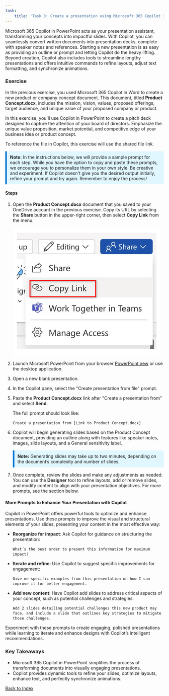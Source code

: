 ```yaml
---
task:
    title: 'Task 3: Create a presentation using Microsoft 365 Copilot in PowerPoint'
---
```


Microsoft 365 Copilot in PowerPoint acts as your presentation assistant, transforming your concepts into impactful slides. With Copilot, you can seamlessly convert written documents into presentation decks, complete with speaker notes and references. Starting a new presentation is as easy as providing an outline or prompt and letting Copilot do the heavy lifting. Beyond creation, Copilot also includes tools to streamline lengthy presentations and offers intuitive commands to refine layouts, adjust text formatting, and synchronize animations.

### Exercise

In the previous exercise, you used Microsoft 365 Copilot in Word to create a new product or company concept document. This document, titled **Product Concept.docx**, includes the mission, vision, values, proposed offerings, target audience, and unique value of your proposed company or product.

In this exercise, you'll use Copilot in PowerPoint to create a pitch deck designed to capture the attention of your board of directors. Emphasize the unique value proposition, market potential, and competitive edge of your business idea or product concept.

To reference the file in Copilot, this exercise will use the shared file link.

<div style="background-color: #e0f7ff; padding: 10px; border-left: 5px solid #0078D4; margin-top: 15px; margin-bottom: 15px;">
    <strong>Note:</strong> In the instructions below, we will provide a sample prompt for each step. While you have the option to copy and paste these prompts, we encourage you to personalize them in your own style. Be creative and experiment. If Copilot doesn't give you the desired output initially, refine your prompt and try again. Remember to enjoy the process!
</div>


#### Steps

1. Open the **Product Concept.docx** document that you saved to your OneDrive account in the previous exercise. Copy its URL by selecting the **Share** button in the upper-right corner, then select **Copy Link** from the menu.

    ![Screenshot showing the Share menu and the Copy Link option highlighted.](../Media/share-menu-with-copy-link-9fd1c60a.png)

1. Launch Microsoft PowerPoint from your browser [PowerPoint.new](https://PowerPoint.new) or use the desktop application.

1. Open a new blank presentation.

1. In the Copilot pane, select the "Create presentation from file" prompt.

1. Paste the **Product Concept.docx** link after "Create a presentation from" and select **Send**.

    The full prompt should look like:

    ```text
    Create a presentation from [Link to Product Concept.docx].
    ```

1. Copilot will begin generating slides based on the Product Concept document, providing an outline along with features like speaker notes, images, slide layouts, and a General sensitivity label.

    <div style="background-color: #e0f7ff; padding: 10px; border-left: 5px solid #0078D4; margin-top: 15px; margin-bottom: 15px;">
        <strong>Note:</strong> Generating slides may take up to two minutes, depending on the document’s complexity and number of slides.
    </div>

1. Once complete, review the slides and make any adjustments as needed. You can use the **Designer** tool to refine layouts, add or remove slides, and modify content to align with your presentation objectives. For more prompts, see the section below.

#### More Prompts to Enhance Your Presentation with Copilot

Copilot in PowerPoint offers powerful tools to optimize and enhance presentations. Use these prompts to improve the visual and structural elements of your slides, presenting your content in the most effective way:

- **Reorganize for impact**: Ask Copilot for guidance on structuring the presentation:

    ```text
    What’s the best order to present this information for maximum impact?
    ```

- **Iterate and refine**: Use Copilot to suggest specific improvements for engagement:

    ```text
    Give me specific examples from this presentation on how I can improve it for better engagement.
    ```

- **Add new content**: Have Copilot add slides to address critical aspects of your concept, such as potential challenges and strategies:

    ```text
    Add 2 slides detailing potential challenges this new product may face, and include a slide that outlines key strategies to mitigate those challenges.
    ```

Experiment with these prompts to create engaging, polished presentations while learning to iterate and enhance designs with Copilot’s intelligent recommendations.

### Key Takeaways

- Microsoft 365 Copilot in PowerPoint simplifies the process of transforming documents into visually engaging presentations.
- Copilot provides dynamic tools to refine your slides, optimize layouts, enhance text, and perfectly synchronize animations.

[Back to Index](https://microsoftlearning.github.io/Microsoft-Copilot-Immersion-Experience-GOV/Instructions/Labs/envision-new-ideas-with-microsoft-365-copilot/index_1.html)